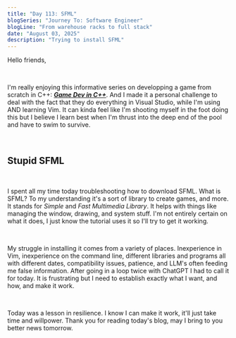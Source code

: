 ```yaml
---
title: "Day 113: SFML"
blogSeries: "Journey To: Software Engineer"
blogLine: "From warehouse racks to full stack"
date: "August 03, 2025"
description: "Trying to install SFML"
---
```


Hello friends,

<br>

I'm really enjoying this informative series on developping a game from scratch in C++: **_[Game Dev in C++](https://www.youtube.com/watch?v=4XsBqIXGEKY&list=PLs6oRBoE2-Q_fX_rzraQekRoL7Kr7s5xi)_**. And I made it a personal challenge to deal with the fact that they do everything in Visual Studio, while I'm using AND learning Vim. It can kinda feel like I'm shooting myself in the foot doing this but I believe I learn best when I'm thrust into the deep end of the pool and have to swim to survive.

<br>

## Stupid SFML

<br>

I spent all my time today troubleshooting how to download SFML. What is SFML? To my understanding it's a sort of library to create games, and more. It stands for _Simple_ and _Fast_ _Multimedia_ _Library_. It helps with things like managing the window, drawing, and system stuff. I'm not entirely certain on what it does, I just know the tutorial uses it so I'll try to get it working. 

<br>

My struggle in installing it comes from a variety of places. Inexperience in Vim, inexperience on the command line, different libraries and programs all with different dates, compatibility issues, patience, and LLM's often feeding me false information. After going in a loop twice with ChatGPT I had to call it for today. It is frustrating but I need to establish exactly what I want, and how, and make it work.

<br>

Today was a lesson in resilience. I know I can make it work, it'll just take time and willpower. Thank you for reading today's blog, may I bring to you better news tomorrow.
